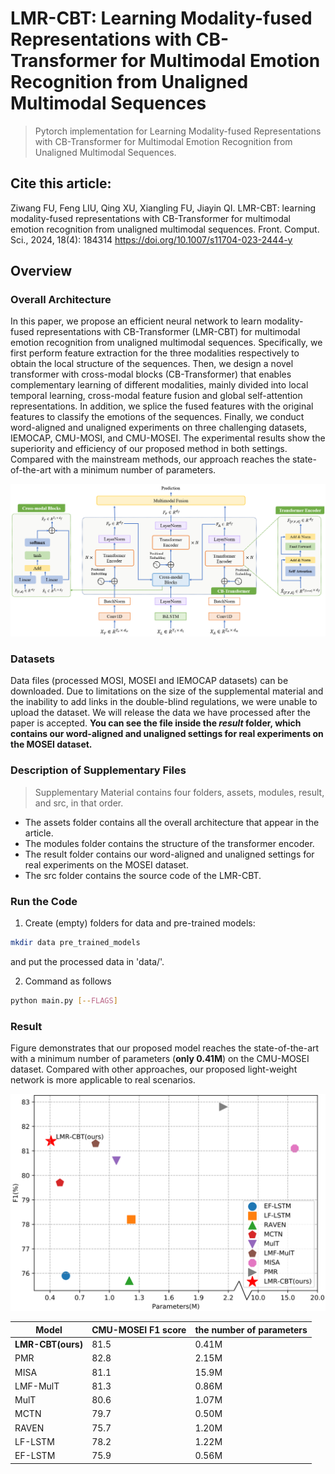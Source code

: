 # LMR-CBT: Learning Modality-fused Representations with CB-Transformer for Multimodal Emotion Recognition from Unaligned Multimodal Sequences

> Pytorch implementation for Learning Modality-fused Representations with CB-Transformer for Multimodal Emotion Recognition from Unaligned Multimodal Sequences.

## Cite this article:
Ziwang FU, Feng LIU, Qing XU, Xiangling FU, Jiayin QI. LMR-CBT: learning modality-fused representations with CB-Transformer for multimodal emotion recognition from unaligned multimodal sequences. Front. Comput. Sci., 2024, 18(4): 184314 https://doi.org/10.1007/s11704-023-2444-y

## Overview

### Overall Architecture

In this paper, we propose an efficient neural network to learn modality-fused representations with CB-Transformer (LMR-CBT) for multimodal emotion recognition from unaligned multimodal sequences. Specifically, we first perform feature extraction for the three modalities respectively to obtain the local structure of the sequences. Then, we design a novel transformer with cross-modal blocks (CB-Transformer) that enables complementary learning of different modalities, mainly divided into local temporal learning, cross-modal feature fusion and global self-attention representations. In addition, we splice the fused features with the original features to classify the emotions of the sequences. Finally, we conduct word-aligned and unaligned experiments on three challenging datasets, IEMOCAP, CMU-MOSI, and CMU-MOSEI. The experimental results show the superiority and efficiency of our proposed method in both settings. Compared with the mainstream methods, our approach reaches the state-of-the-art with a minimum number of parameters.

<img src="./assets/framework.png" alt="image-20210829114602811" style="zoom: 67%;" />

### Datasets

Data files (processed MOSI, MOSEI and IEMOCAP datasets) can be downloaded. Due to limitations on the size of the supplemental material and the inability to add links in the double-blind regulations, we were unable to upload the dataset. We will release the data we have processed after the paper is accepted. **You can see the file inside the *result* folder, which contains our word-aligned and unaligned settings for real experiments on the MOSEI dataset.**

### Description of Supplementary Files

> Supplementary Material contains four folders, assets, modules, result, and src, in that order.

+ The assets folder contains all the overall architecture that appear in the article.
+ The modules folder contains the structure of the transformer encoder.
+ The result folder contains our word-aligned and unaligned settings for real experiments on the MOSEI dataset.
+ The src folder contains the source code of the LMR-CBT.

### Run the Code

1. Create (empty) folders for data and pre-trained models:
~~~~bash
mkdir data pre_trained_models
~~~~

and put the processed data in 'data/'.

2. Command as follows
~~~~bash
python main.py [--FLAGS]
~~~~

### Result

Figure demonstrates that our proposed model reaches the state-of-the-art with a minimum number of parameters (**only 0.41M**) on the CMU-MOSEI dataset. Compared with other approaches, our proposed light-weight network is more applicable to real scenarios.

<img src="./assets/result.png" alt="image-20210908195953190" style="zoom: 80%;" />

| Model             | CMU-MOSEI F1 score | the number of parameters |
| ----------------- | ------------------ | ------------------------ |
| **LMR-CBT(ours)** | 81.5               | 0.41M                    |
| PMR               | 82.8               | 2.15M                    |
| MISA              | 81.1               | 15.9M                    |
| LMF-MulT          | 81.3               | 0.86M                    |
| MulT              | 80.6               | 1.07M                    |
| MCTN              | 79.7               | 0.50M                    |
| RAVEN             | 75.7               | 1.20M                    |
| LF-LSTM           | 78.2               | 1.22M                    |
| EF-LSTM           | 75.9               | 0.56M                    |
